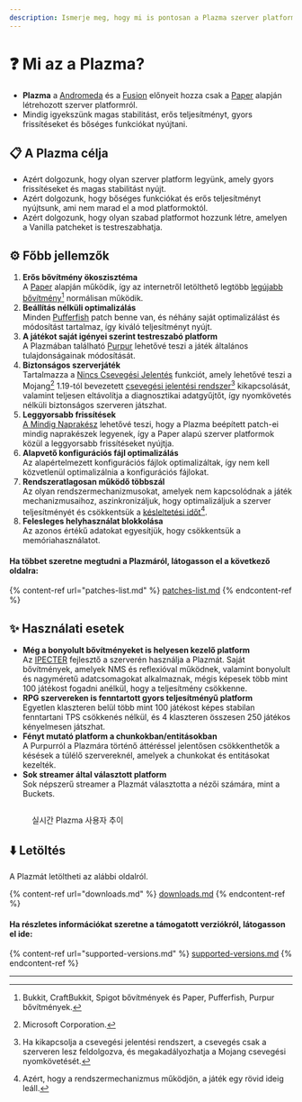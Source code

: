 ```yaml
---
description: Ismerje meg, hogy mi is pontosan a Plazma szerver platform.
---
```


# ❓ Mi az a Plazma?

- **Plazma** a [Andromeda](https://github.com/EarendelArchived/Andromeda) és a [Fusion](https://github.com/RuinedTechnologyUnify/Fusion) előnyeit hozza csak a [Paper](https://github.com/PaperMC/Paper) alapján létrehozott szerver platformról.
- Mindig igyekszünk magas stabilitást, erős teljesítményt, gyors frissítéseket és bőséges funkciókat nyújtani.

## 📋 A Plazma célja <a href="#id-1" id="id-1"></a>

- Azért dolgozunk, hogy olyan szerver platform legyünk, amely gyors frissítéseket és magas stabilitást nyújt.
- Azért dolgozunk, hogy bőséges funkciókat és erős teljesítményt nyújtsunk, ami nem marad el a mod platformoktól.
- Azért dolgozunk, hogy olyan szabad platformot hozzunk létre, amelyen a Vanilla patcheket is testreszabhatja.

## ⚙️ Főbb jellemzők <a href="#id-2" id="id-2"></a>

1. **Erős bővítmény ökoszisztéma**\
   A [Paper](https://github.com/PaperMC/Paper) alapján működik, így az internetről letölthető legtöbb [legújabb bővítmény](#user-content-fn-1)[^1] normálisan működik.
2. **Beállítás nélküli optimalizálás**\
   Minden [Pufferfish](https://github.com/pufferfish-gg/Pufferfish) patch benne van, és néhány saját optimalizálást és módosítást tartalmaz, így kiváló teljesítményt nyújt.
3. **A játékot saját igényei szerint testreszabó platform**\
   A Plazmában található [Purpur](https://github.com/PurpurMC/Purpur) lehetővé teszi a játék általános tulajdonságainak módosítását.
4. **Biztonságos szerverjáték**\
   Tartalmazza a [Nincs Csevegési Jelentés](https://github.com/Aizistral-Studios/No-Chat-Reports) funkciót, amely lehetővé teszi a Mojang[^2] 1.19-tól bevezetett [csevegési jelentési rendszer](#user-content-fn-3)[^3] kikapcsolását, valamint teljesen eltávolítja a diagnosztikai adatgyűjtőt, így nyomkövetés nélküli biztonságos szerveren játszhat.
5. **Leggyorsabb frissítések**\
   [A Mindig Naprakész](https://github.com/PlazmaMC/AlwaysUpToDate) lehetővé teszi, hogy a Plazma beépített patch-ei mindig naprakészek legyenek, így a Paper alapú szerver platformok közül a leggyorsabb frissítéseket nyújtja.
6. **Alapvető konfigurációs fájl optimalizálás**\
   Az alapértelmezett konfigurációs fájlok optimalizáltak, így nem kell közvetlenül optimalizálnia a konfigurációs fájlokat.
7. **Rendszeratlagosan működő többszál**\
   Az olyan rendszermechanizmusokat, amelyek nem kapcsolódnak a játék mechanizmusaihoz, aszinkronizáljuk, hogy optimalizáljuk a szerver teljesítményét és csökkentsük a [késleltetési időt](#user-content-fn-4)[^4].
8. **Felesleges helyhasználat blokkolása**\
   Az azonos értékű adatokat egyesítjük, hogy csökkentsük a memóriahasználatot.

#### Ha többet szeretne megtudni a Plazmáról, látogasson el a következő oldalra: <a href="#etc-1" id="etc-1"></a>

{% content-ref url="patches-list.md" %}
[patches-list.md](patches-list.md)
{% endcontent-ref %}

## ✨ Használati esetek <a href="#id-3" id="id-3"></a>

- **Még a bonyolult bővítményeket is helyesen kezelő platform**\
  Az [IPECTER](https://github.com/IPECTER) fejlesztő a szerverén használja a Plazmát. Saját bővítmények, amelyek NMS és reflexióval működnek, valamint bonyolult és nagyméretű adatcsomagokat alkalmaznak, mégis képesek több mint 100 játékost fogadni anélkül, hogy a teljesítmény csökkenne.
- **RPG szervereken is fenntartott gyors teljesítményű platform**\
  Egyetlen klaszteren belül több mint 100 játékost képes stabilan fenntartani TPS csökkenés nélkül, és 4 klaszteren összesen 250 játékos kényelmesen játszhat.
- **Fényt mutató platform a chunkokban/entitásokban**\
  A Purpurról a Plazmára történő áttéréssel jelentősen csökkenthetők a késések a túlélő szervereknél, amelyek a chunkokat és entitásokat kezelték.
- **Sok streamer által választott platform**\
  Sok népszerű streamer a Plazmát választotta a nézői számára, mint a Buckets.

<figure>
   <img src="https://badge.plazmamc.org/internal/bstats" alt="">
   
   <figcaption><p>실시간 Plazma 사용자 추이</p></figcaption>
</figure>

## ⬇️ Letöltés

A Plazmát letöltheti az alábbi oldalról.

{% content-ref url="downloads.md" %}
[downloads.md](downloads.md)
{% endcontent-ref %}

#### Ha részletes információkat szeretne a támogatott verziókról, látogasson el ide:

{% content-ref url="supported-versions.md" %}
[supported-versions.md](supported-versions.md)
{% endcontent-ref %}

***

[^1]: Bukkit, CraftBukkit, Spigot bővítmények és Paper, Pufferfish, Purpur bővítmények.

[^2]: Microsoft Corporation.

[^3]: Ha kikapcsolja a csevegési jelentési rendszert, a csevegés csak a szerveren lesz feldolgozva, és megakadályozhatja a Mojang csevegési nyomkövetését.

[^4]: Azért, hogy a rendszermechanizmus működjön, a játék egy rövid ideig leáll.
